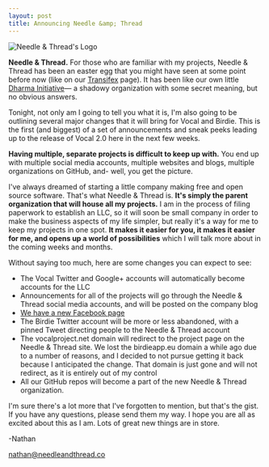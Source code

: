 ```yaml
---
layout: post
title: Announcing Needle &amp; Thread
---
```

![Needle &amp; Thread's Logo](http://needleandthread.co/logo.svg)

**Needle &amp; Thread.** For those who are familiar with my projects, Needle &amp; Thread has been an easter egg that you might have seen at some point before now (like on our [Transifex](https://www.transifex.com/needle-and-thread/vocal/) page). It has been like our own little [Dharma Initiative](https://en.wikipedia.org/wiki/Dharma_Initiative)— a shadowy organization with some secret meaning, but no obvious answers.

Tonight, not only am I going to tell you what it is, I'm also going to be outlining several major changes that it will bring for Vocal and Birdie. This is the first (and biggest) of a set of announcements and sneak peeks leading up to the release of Vocal 2.0 here in the next few weeks.

**Having multiple, separate projects is difficult to keep up with.** You end up with multiple social media accounts, multiple websites and blogs, multiple organizations on GitHub, and- well, you get the picture.

I've always dreamed of starting a little company making free and open source software. That's what Needle & Thread is. **It's simply the parent organization that will house all my projects.** I am in the process of filing paperwork to establish an LLC, so it will soon be small company in order to make the business aspects of my life simpler, but really it's a way for me to keep my projects in one spot. **It makes it easier for you, it makes it easier for me, and opens up a world of possibilities** which I will talk more about in the coming weeks and months.

Without saying too much, here are some changes you can expect to see:

* The Vocal Twitter and Google+ accounts will automatically become accounts for the LLC
* Announcements for all of the projects will go through the Needle &amp; Thread social media accounts, and will be posted on the company blog
* [We have a new Facebook page](https://www.facebook.com/needleandthreadsoftware)
* The Birdie Twitter account will be more or less abandoned, with a pinned Tweet directing people to the Needle &amp; Thread account
* The vocalproject.net domain will redirect to the project page on the Needle &amp; Thread site. We lost the birdieapp.eu domain a while ago due to a number of reasons, and I decided to not pursue getting it back because I anticipated the change. That domain is just gone and will not redirect, as it is entirely out of my control
* All our GitHub repos will become a part of the new Needle &amp; Thread organization.

I'm sure there's a lot more that I've forgotten to mention, but that's the gist. If you have any questions, please send them my way. I hope you are all as excited about this as I am. Lots of great new things are in store.

-Nathan

[nathan@needleandthread.co](mailto:nathan@needleandthread.co)
